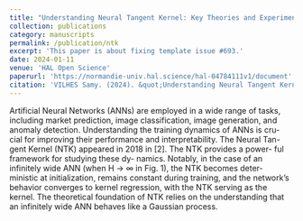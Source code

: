 ```yaml
---
title: "Understanding Neural Tangent Kernel: Key Theories and Experimental Insights"
collection: publications
category: manuscripts
permalink: /publication/ntk
excerpt: 'This paper is about fixing template issue #693.'
date: 2024-01-11
venue: 'HAL Open Science'
paperurl: 'https://normandie-univ.hal.science/hal-04784111v1/document'
citation: 'VILHES Samy. (2024). &quot;Understanding Neural Tangent Kernel: Key Theories and Experimental Insights.&quot; <i>HAL Open Science</i>.'
---
```


Artificial Neural Networks (ANNs)
are employed in a wide range of tasks,
including market prediction, image
classification, image generation, and
anomaly detection. Understanding
the training dynamics of ANNs is cru-
cial for improving their performance
and interpretability. The Neural Tan-
gent Kernel (NTK) appeared in 2018
in [2]. The NTK provides a power-
ful framework for studying these dy-
namics. Notably, in the case of an
infinitely wide ANN (when H → ∞
in Fig. 1), the NTK becomes deter-
ministic at initialization, remains constant during training, and the network’s behavior converges to kernel regression, with the NTK serving as the kernel. The theoretical foundation of NTK relies on the understanding that an infinitely wide ANN behaves like a Gaussian process.
